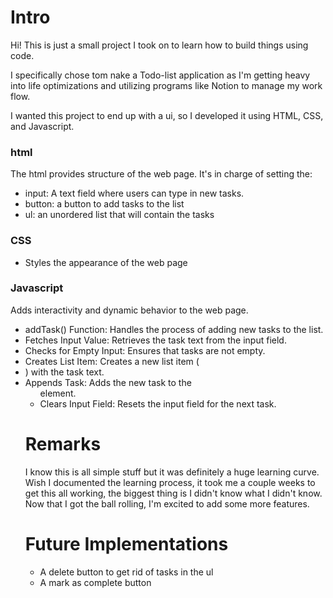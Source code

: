 # Intro
Hi! This is just a small project I took on to learn how to build things using code. 

I specifically chose tom nake a Todo-list application as I'm getting heavy into life optimizations and utilizing programs like Notion to manage my work flow.

I wanted this project to end up with a ui, so I developed it using HTML, CSS, and Javascript. 

### html
The html provides structure of the web page. It's in charge of setting the:
- input: A text field where users can type in new tasks.
- button: a button to add tasks to the list
- ul: an unordered list that will contain the tasks

### CSS
- Styles the appearance of the web page

### Javascript
Adds interactivity and dynamic behavior to the web page.
- addTask() Function: Handles the process of adding new tasks to the list.
- Fetches Input Value: Retrieves the task text from the input field.
- Checks for Empty Input: Ensures that tasks are not empty.
- Creates List Item: Creates a new list item (<li>) with the task text.
- Appends Task: Adds the new task to the <ul> element.
- Clears Input Field: Resets the input field for the next task.


# Remarks
I know this is all simple stuff but it was definitely a huge learning curve. Wish I documented the learning process, it took me a couple weeks to get this all working, the biggest thing is I didn't know what I didn't know. Now that I got the ball rolling, I'm excited to add some more features.

# Future Implementations
- A delete button to get rid of tasks in the ul
- A mark as complete button
